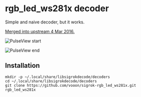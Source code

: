 rgb\_led\_ws281x decoder
========================

Simple and naive decoder, but it works.

[Merged into upstream 4 Mar 2016.](http://comments.gmane.org/gmane.comp.debugging.sigrok.devel/1965)

![PulseView start](https://raw.githubusercontent.com/vooon/sigrok-rgb_led_ws281x/master/pulseview-start.png)

![PulseView end](https://raw.githubusercontent.com/vooon/sigrok-rgb_led_ws281x/master/pulseview-end.png)


Installation
------------

```
mkdir -p ~/.local/share/libsigrokdecode/decoders
cd ~/.local/share/libsigrokdecode/decoders
git clone https://github.com/vooon/sigrok-rgb_led_ws281x.git rgb_led_ws281x
```
